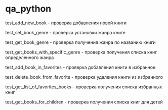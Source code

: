 # qa_python
test_add_new_book - проверка добавления новой книги

test_set_book_genre - проверка установки жанра книге

test_get_book_genre - проверка получения жанра по названию книги

test_get_books_with_specific_genre - проверка получения списка книг определенного жанра

test_add_book_in_favorites - проверка добавления книги в избранное

test_delete_book_from_favorite - проверка удаления книги из избранного

test_get_list_of_favorites_books - проверка получения списка избранных книг

test_get_books_for_children - проверка получения списка книг для детей